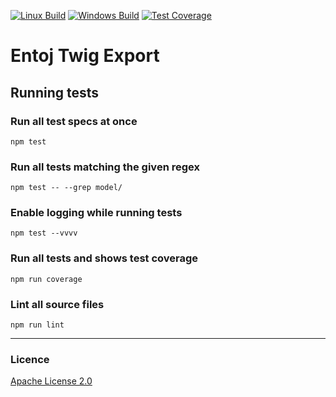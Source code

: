 
[![Linux Build][travis-image]][travis-url]
[![Windows Build][appveyor-image]][appveyor-url]
[![Test Coverage][coveralls-image]][coveralls-url]

# Entoj Twig Export

## Running tests

### Run all test specs at once

```
npm test
```

### Run all tests matching the given regex

```
npm test -- --grep model/
```

### Enable logging while running tests

```
npm test --vvvv
```

### Run all tests and shows test coverage

```
npm run coverage
```

### Lint all source files

```
npm run lint
```


---

### Licence
[Apache License 2.0](LICENCE)

[travis-image]: https://img.shields.io/travis/entoj/entoj-export-twig/master.svg?label=linux
[travis-url]: https://travis-ci.org/entoj/entoj-export-twig
[appveyor-image]: https://img.shields.io/appveyor/ci/ChristianAuth/entoj-export-twig/master.svg?label=windows
[appveyor-url]: https://ci.appveyor.com/project/ChristianAuth/entoj-export-twig
[coveralls-image]: https://img.shields.io/coveralls/entoj/entoj-export-twig/master.svg
[coveralls-url]: https://coveralls.io/r/entoj/entoj-export-twig?branch=master
